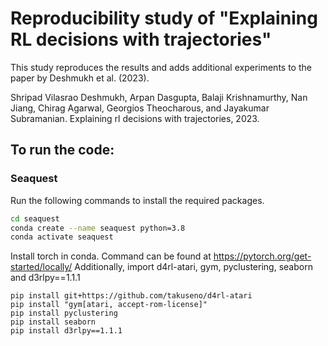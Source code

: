 # Reproducibility study of "Explaining RL decisions with trajectories"
This study reproduces the results and adds additional experiments to the paper by Deshmukh et al. (2023).

Shripad Vilasrao Deshmukh, Arpan Dasgupta, Balaji Krishnamurthy, Nan Jiang, Chirag Agarwal, Georgios
Theocharous, and Jayakumar Subramanian. Explaining rl decisions with trajectories, 2023.

## To run the code: 
### Seaquest 
Run the following commands to install the required packages.

~~~sh
cd seaquest
conda create --name seaquest python=3.8
conda activate seaquest
~~~

Install torch in conda. Command can be found at https://pytorch.org/get-started/locally/
Additionally, import d4rl-atari, gym, pyclustering, seaborn and d3rlpy==1.1.1

~~~shell
pip install git+https://github.com/takuseno/d4rl-atari 
pip install "gym[atari, accept-rom-license]" 
pip install pyclustering 
pip install seaborn 
pip install d3rlpy==1.1.1
~~~
